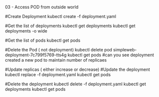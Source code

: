 03 - Access POD from outside world

#Create Deployment
kubectl create -f deployment.yaml

#Get the list of deployments
kubectl get deployments
kubectl get deployments -o wide

#Get the list of pods
kubectl get pods

#Delete the Pod ( not deployment)
kubectl delete pod simpleweb-deployment-7c799f5769-tts4g
kubectl get pods
#can you see deployment created a new pod to maintain number of replicaes


#Update replicas ( either increase or decrease)
#Update the deployment
kubectl replace -f deployment.yaml
kubectl get pods

#Delete the deployment
kubectl delete -f deployment.yaml
kubectl get deployments
kubectl get pods

